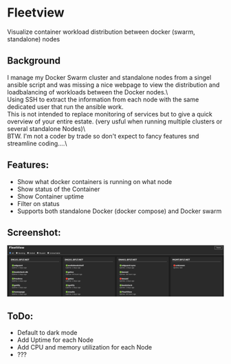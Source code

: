 # Fleetview
Visualize container workload distribution between docker (swarm, standalone) nodes

## Background
I manage my Docker Swarm cluster and standalone nodes from a singel ansible script and was missing a nice webpage to view the distribution and loadbalancing of workloads between the Docker nodes.\    
Using SSH to extract the information from each node with the same dedicated user that run the ansible work.\
This is not intended to replace monitoring of services but to give a quick overview of your entire estate. (very usful when running multiple clusters or several standalone Nodes)\     
BTW. I'm not a coder by trade so don't expect to fancy features snd streamline coding....\

## Features:
- Show what docker containers is running on what node
- Show status of the Container
- Show Container uptime
- Filter on status
- Supports both standalone Docker (docker compose) and Docker swarm
  
## Screenshot:

![Screenshot](./Screenshot.png)

## ToDo:
- Default to dark mode
- Add Uptime for each Node
- Add CPU and memory utilization for each Node
- ??? 
